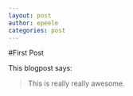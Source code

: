```yaml
---
layout: post
author: epeele
categories: post 
---
```



#First Post

This blogpost says:
>This is really 
>really awesome.
